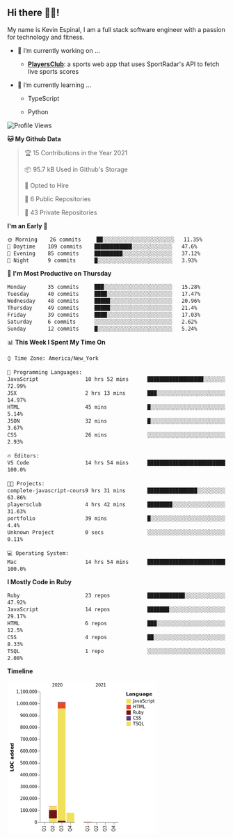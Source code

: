 ## Hi there 👋🏽!

My name is Kevin Espinal, I am a full stack software engineer with a passion for technology and fitness.

- 🔭 I’m currently working on ...

     - **[PlayersClub](https://playersclub.herokuapp.com/#/)**: a sports web app that uses SportRadar's API to fetch live sports scores

- 🌱 I’m currently learning ...

     - TypeScript
     
     - Python
     
<!--START_SECTION:waka-->
![Profile Views](http://img.shields.io/badge/Profile%20Views-55-blue)

**🐱 My Github Data** 

> 🏆 15 Contributions in the Year 2021
 > 
> 📦 95.7 kB Used in Github's Storage 
 > 
> 💼 Opted to Hire
 > 
> 📜 6 Public Repositories 
 > 
> 🔑 43 Private Repositories  
 > 
**I'm an Early 🐤** 

```text
🌞 Morning    26 commits     ██░░░░░░░░░░░░░░░░░░░░░░░   11.35% 
🌆 Daytime    109 commits    ████████████░░░░░░░░░░░░░   47.6% 
🌃 Evening    85 commits     █████████░░░░░░░░░░░░░░░░   37.12% 
🌙 Night      9 commits      █░░░░░░░░░░░░░░░░░░░░░░░░   3.93%

```
📅 **I'm Most Productive on Thursday** 

```text
Monday       35 commits     ███░░░░░░░░░░░░░░░░░░░░░░   15.28% 
Tuesday      40 commits     ████░░░░░░░░░░░░░░░░░░░░░   17.47% 
Wednesday    48 commits     █████░░░░░░░░░░░░░░░░░░░░   20.96% 
Thursday     49 commits     █████░░░░░░░░░░░░░░░░░░░░   21.4% 
Friday       39 commits     ████░░░░░░░░░░░░░░░░░░░░░   17.03% 
Saturday     6 commits      ░░░░░░░░░░░░░░░░░░░░░░░░░   2.62% 
Sunday       12 commits     █░░░░░░░░░░░░░░░░░░░░░░░░   5.24%

```


📊 **This Week I Spent My Time On** 

```text
⌚︎ Time Zone: America/New_York

💬 Programming Languages: 
JavaScript               10 hrs 52 mins      ██████████████████░░░░░░░   72.99% 
JSX                      2 hrs 13 mins       ███░░░░░░░░░░░░░░░░░░░░░░   14.97% 
HTML                     45 mins             █░░░░░░░░░░░░░░░░░░░░░░░░   5.14% 
JSON                     32 mins             █░░░░░░░░░░░░░░░░░░░░░░░░   3.67% 
CSS                      26 mins             ░░░░░░░░░░░░░░░░░░░░░░░░░   2.93%

🔥 Editors: 
VS Code                  14 hrs 54 mins      █████████████████████████   100.0%

🐱‍💻 Projects: 
complete-javascript-cours9 hrs 31 mins       ████████████████░░░░░░░░░   63.86% 
playersclub              4 hrs 42 mins       ████████░░░░░░░░░░░░░░░░░   31.63% 
portfolio                39 mins             █░░░░░░░░░░░░░░░░░░░░░░░░   4.4% 
Unknown Project          0 secs              ░░░░░░░░░░░░░░░░░░░░░░░░░   0.11%

💻 Operating System: 
Mac                      14 hrs 54 mins      █████████████████████████   100.0%

```

**I Mostly Code in Ruby** 

```text
Ruby                     23 repos            ████████████░░░░░░░░░░░░░   47.92% 
JavaScript               14 repos            ███████░░░░░░░░░░░░░░░░░░   29.17% 
HTML                     6 repos             ███░░░░░░░░░░░░░░░░░░░░░░   12.5% 
CSS                      4 repos             ██░░░░░░░░░░░░░░░░░░░░░░░   8.33% 
TSQL                     1 repo              ░░░░░░░░░░░░░░░░░░░░░░░░░   2.08%

```


**Timeline**

![Chart not found](https://raw.githubusercontent.com/espinalk212/espinalk212/master/charts/bar_graph.png) 


<!--END_SECTION:waka-->


<!--
**espinalk212/espinalk212** is a ✨ _special_ ✨ repository because its `README.md` (this file) appears on your GitHub profile.

Here are some ideas to get you started:

- 🔭 I’m currently working on ...
- 🌱 I’m currently learning ...
- 👯 I’m looking to collaborate on ...
- 🤔 I’m looking for help with ...
- 💬 Ask me about ...
- 📫 How to reach me: ...
- 😄 Pronouns: ...
- ⚡ Fun fact: ...
-->
